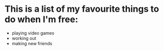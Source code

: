 # This is a list of my favourite things to do when I'm free:
- playing video games
- working out
- making new friends

